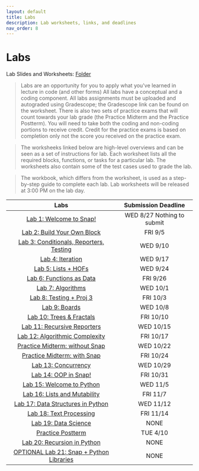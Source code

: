 ```yaml
---
layout: default
title: Labs
description: Lab worksheets, links, and deadlines
nav_order: 8
---
```

# Labs

Lab Slides and Worksheets: [Folder]()

> Labs are an opportunity for you to apply what you've learned in lecture in code (and other forms) All labs have a conceptual and a coding component. All labs assignments must be uploaded and autograded using Gradescope; the Gradescope link can be found on the worksheet. There is also two sets of practice exams that will count towards your lab grade (the Practice Midterm and the Practice Postterm). You will need to take both the coding and non-coding portions to receive credit. Credit for the practice exams is based on completion only not the score you received on the practice exam. 

> The worksheeks linked below are high-level overviews and can be seen as a set of instructions for  lab. Each worksheet lists all the required blocks, functions, or tasks for a particular lab. The worksheets also contain some of the test cases used to grade the lab.

> The workbook, which differs from the worksheet, is used as a step-by-step guide to complete each lab. Lab worksheets will be released at 3:00 PM on the lab day. 

| Labs                                       | Submission Deadline       |
| :----:                                     | :----:                     |
| [Lab 1: Welcome to Snap!]()                | WED 8/27 Nothing to submit |
| [Lab 2: Build Your Own Block]()            | FRI 9/5                    |
| [Lab 3: Conditionals, Reporters, Testing]()| WED 9/10                   |
| [Lab 4: Iteration]()                       | WED 9/17                   |
| [Lab 5: Lists + HOFs]()                    | WED 9/24                   |
| [Lab 6: Functions as Data]()               | FRI 9/26                   |
| [Lab 7: Algorithms]()                      | WED 10/1                   |
| [Lab 8: Testing + Proj 3]()                | FRI 10/3                   |
| [Lab 9: Boards]()                          | WED 10/8                   |
| [Lab 10: Trees & Fractals]()               | FRI 10/10                  |
| [Lab 11: Recursive Reporters]()            | WED 10/15                  |
| [Lab 12: Algorithmic Complexity]()         | FRI 10/17                  |
| [Practice Midterm: without Snap]()         | WED 10/22                  |
| [Practice Midterm: with Snap]()            | FRI 10/24                  |
| [Lab 13: Concurrency]()                    | WED 10/29                  |
| [Lab 14: OOP in Snap!]()                   | FRI 10/31                  |
| [Lab 15: Welcome to Python](h)             | WED 11/5                   |
| [Lab 16: Lists and Mutability]()           | FRI 11/7                   |
| [Lab 17: Data Structures in Python]()      | WED 11/12                  |
| [Lab 18: Text Processing]()                | FRI 11/14                  |
| [Lab 19: Data Science]()| NONE             | WED 11/19                  |
| [Practice Postterm]()| TUE 4/10            | FRI 11/21                  |
| [Lab 20: Recursion in Python]()| NONE      | WED 11/26                  |
| [OPTIONAL Lab 21: Snap + Python Libraries]()| NONE                      |




